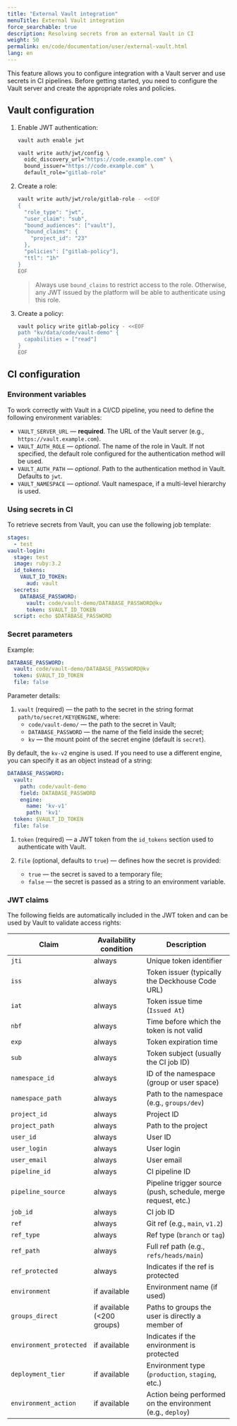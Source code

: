 ```yaml
---
title: "External Vault integration"
menuTitle: External Vault integration
force_searchable: true
description: Resolving secrets from an external Vault in CI
weight: 50
permalink: en/code/documentation/user/external-vault.html
lang: en
---
```


This feature allows you to configure integration with a Vault server and use secrets in CI pipelines. Before getting started, you need to configure the Vault server and create the appropriate roles and policies.

## Vault configuration

1. Enable JWT authentication:

   ```bash
   vault auth enable jwt

   vault write auth/jwt/config \
     oidc_discovery_url="https://code.example.com" \
     bound_issuer="https://code.example.com" \
     default_role="gitlab-role"
   ```

1. Create a role:

   ```bash
   vault write auth/jwt/role/gitlab-role - <<EOF
   {
     "role_type": "jwt",
     "user_claim": "sub",
     "bound_audiences": ["vault"],
     "bound_claims": {
       "project_id": "23"
     },
     "policies": ["gitlab-policy"],
     "ttl": "1h"
   }
   EOF
   ```

   > Always use `bound_claims` to restrict access to the role. Otherwise, any JWT issued by the platform will be able to authenticate using this role.
  
1. Create a policy:

   ```bash
   vault policy write gitlab-policy - <<EOF
   path "kv/data/code/vault-demo" {
     capabilities = ["read"]
   }
   EOF
   ```

## CI configuration

### Environment variables

To work correctly with Vault in a CI/CD pipeline, you need to define the following environment variables:

- `VAULT_SERVER_URL` — **required**. The URL of the Vault server (e.g., `https://vault.example.com`).
- `VAULT_AUTH_ROLE` — *optional*. The name of the role in Vault. If not specified, the default role configured for the authentication method will be used.
- `VAULT_AUTH_PATH` — *optional*. Path to the authentication method in Vault. Defaults to `jwt`.
- `VAULT_NAMESPACE` — *optional*. Vault namespace, if a multi-level hierarchy is used.

### Using secrets in CI

To retrieve secrets from Vault, you can use the following job template:

```yaml
stages:
  - test
vault-login:
  stage: test
  image: ruby:3.2
  id_tokens:
    VAULT_ID_TOKEN:
      aud: vault
  secrets:
    DATABASE_PASSWORD:
      vault: code/vault-demo/DATABASE_PASSWORD@kv
      token: $VAULT_ID_TOKEN
  script: echo $DATABASE_PASSWORD
```

### Secret parameters

Example:

```yaml
DATABASE_PASSWORD:
  vault: code/vault-demo/DATABASE_PASSWORD@kv
  token: $VAULT_ID_TOKEN
  file: false
```

Parameter details:

1. `vault` (required) — the path to the secret in the string format `path/to/secret/KEY@ENGINE`, where:
   - `code/vault-demo/` — the path to the secret in Vault;
   - `DATABASE_PASSWORD` — the name of the field inside the secret;
   - `kv` — the mount point of the secret engine (default is `secret`).

By default, the `kv-v2` engine is used. If you need to use a different engine, you can specify it as an object instead of a string:

```yaml
DATABASE_PASSWORD:
  vault: 
    path: code/vault-demo
    field: DATABASE_PASSWORD
    engine:
      name: 'kv-v1'
      path: 'kv1'
  token: $VAULT_ID_TOKEN
  file: false
```

1. `token` (required) — a JWT token from the `id_tokens` section used to authenticate with Vault.

1. `file` (optional, defaults to `true`) — defines how the secret is provided:
   - `true` — the secret is saved to a temporary file;
   - `false` — the secret is passed as a string to an environment variable.

### JWT claims

The following fields are automatically included in the JWT token and can be used by Vault to validate access rights:

| Claim                   | Availability condition      | Description                                                              |
|-------------------------|-----------------------------|---------------------------------------------------------------------------|
| `jti`                   | always                      | Unique token identifier                                                   |
| `iss`                   | always                      | Token issuer (typically the Deckhouse Code URL)                          |
| `iat`                   | always                      | Token issue time (`Issued At`)                                           |
| `nbf`                   | always                      | Time before which the token is not valid                                 |
| `exp`                   | always                      | Token expiration time                                                    |
| `sub`                   | always                      | Token subject (usually the CI job ID)                                    |
| `namespace_id`          | always                      | ID of the namespace (group or user space)                                |
| `namespace_path`        | always                      | Path to the namespace (e.g., `groups/dev`)                               |
| `project_id`            | always                      | Project ID                                                               |
| `project_path`          | always                      | Path to the project                                                      |
| `user_id`               | always                      | User ID                                                                  |
| `user_login`            | always                      | User login                                                               |
| `user_email`            | always                      | User email                                                               |
| `pipeline_id`           | always                      | CI pipeline ID                                                           |
| `pipeline_source`       | always                      | Pipeline trigger source (push, schedule, merge request, etc.)           |
| `job_id`                | always                      | CI job ID                                                                |
| `ref`                   | always                      | Git ref (e.g., `main`, `v1.2`)                                           |
| `ref_type`              | always                      | Ref type (`branch` or `tag`)                                             |
| `ref_path`              | always                      | Full ref path (e.g., `refs/heads/main`)                                  |
| `ref_protected`         | always                      | Indicates if the ref is protected                                        |
| `environment`           | if available                | Environment name (if used)                                               |
| `groups_direct`         | if available (<200 groups)  | Paths to groups the user is directly a member of                         |
| `environment_protected` | if available                | Indicates if the environment is protected                                |
| `deployment_tier`       | if available                | Environment type (`production`, `staging`, etc.)                         |
| `environment_action`    | if available                | Action being performed on the environment (e.g., `deploy`)               |
